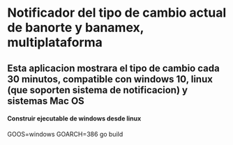 # Notificador del tipo de cambio actual de banorte y banamex, multiplataforma

## Esta aplicacion mostrara el tipo de cambio cada 30 minutos, compatible con windows 10, linux (que soporten sistema de notificacion) y sistemas Mac OS

#### Construir ejecutable de windows desde linux
GOOS=windows GOARCH=386 go build
